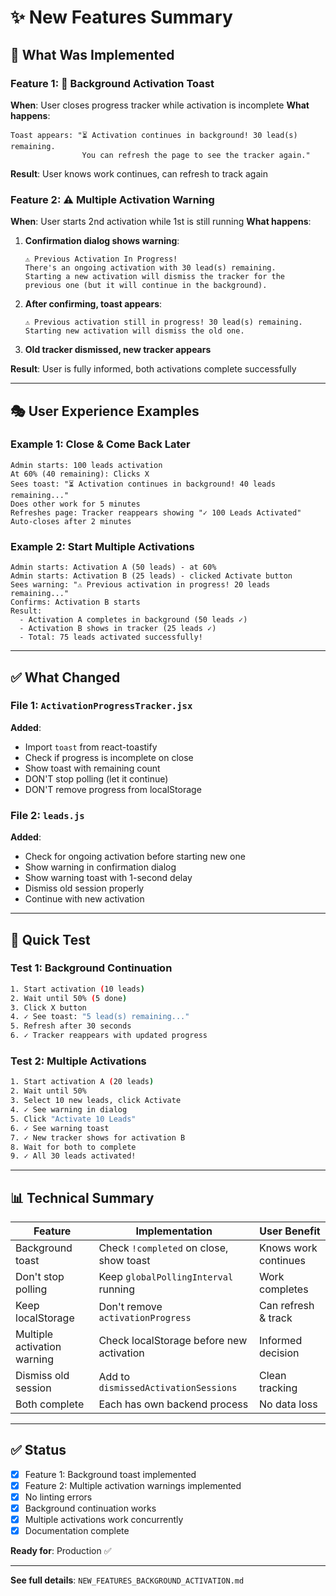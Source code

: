 # ✨ New Features Summary

## 🎯 What Was Implemented

### Feature 1: 🔔 Background Activation Toast
**When**: User closes progress tracker while activation is incomplete
**What happens**:
```
Toast appears: "⏳ Activation continues in background! 30 lead(s) remaining. 
                You can refresh the page to see the tracker again."
```
**Result**: User knows work continues, can refresh to track again

### Feature 2: ⚠️ Multiple Activation Warning
**When**: User starts 2nd activation while 1st is still running
**What happens**:
1. **Confirmation dialog shows warning**:
   ```
   ⚠️ Previous Activation In Progress!
   There's an ongoing activation with 30 lead(s) remaining.
   Starting a new activation will dismiss the tracker for the 
   previous one (but it will continue in the background).
   ```
2. **After confirming, toast appears**:
   ```
   ⚠️ Previous activation still in progress! 30 lead(s) remaining.
   Starting new activation will dismiss the old one.
   ```
3. **Old tracker dismissed, new tracker appears**

**Result**: User is fully informed, both activations complete successfully

---

## 🎭 User Experience Examples

### Example 1: Close & Come Back Later
```
Admin starts: 100 leads activation
At 60% (40 remaining): Clicks X
Sees toast: "⏳ Activation continues in background! 40 leads remaining..."
Does other work for 5 minutes
Refreshes page: Tracker reappears showing "✓ 100 Leads Activated"
Auto-closes after 2 minutes
```

### Example 2: Start Multiple Activations
```
Admin starts: Activation A (50 leads) - at 60%
Admin starts: Activation B (25 leads) - clicked Activate button
Sees warning: "⚠️ Previous activation in progress! 20 leads remaining..."
Confirms: Activation B starts
Result: 
  - Activation A completes in background (50 leads ✓)
  - Activation B shows in tracker (25 leads ✓)
  - Total: 75 leads activated successfully!
```

---

## ✅ What Changed

### File 1: `ActivationProgressTracker.jsx`

**Added**:
- Import `toast` from react-toastify
- Check if progress is incomplete on close
- Show toast with remaining count
- DON'T stop polling (let it continue)
- DON'T remove progress from localStorage

### File 2: `leads.js`

**Added**:
- Check for ongoing activation before starting new one
- Show warning in confirmation dialog
- Show warning toast with 1-second delay
- Dismiss old session properly
- Continue with new activation

---

## 🧪 Quick Test

### Test 1: Background Continuation
```bash
1. Start activation (10 leads)
2. Wait until 50% (5 done)
3. Click X button
4. ✓ See toast: "5 lead(s) remaining..."
5. Refresh after 30 seconds
6. ✓ Tracker reappears with updated progress
```

### Test 2: Multiple Activations
```bash
1. Start activation A (20 leads)
2. Wait until 50%
3. Select 10 new leads, click Activate
4. ✓ See warning in dialog
5. Click "Activate 10 Leads"
6. ✓ See warning toast
7. ✓ New tracker shows for activation B
8. Wait for both to complete
9. ✓ All 30 leads activated!
```

---

## 📊 Technical Summary

| Feature | Implementation | User Benefit |
|---------|---------------|--------------|
| Background toast | Check `!completed` on close, show toast | Knows work continues |
| Don't stop polling | Keep `globalPollingInterval` running | Work completes |
| Keep localStorage | Don't remove `activationProgress` | Can refresh & track |
| Multiple activation warning | Check localStorage before new activation | Informed decision |
| Dismiss old session | Add to `dismissedActivationSessions` | Clean tracking |
| Both complete | Each has own backend process | No data loss |

---

## ✅ Status

- [x] Feature 1: Background toast implemented
- [x] Feature 2: Multiple activation warnings implemented
- [x] No linting errors
- [x] Background continuation works
- [x] Multiple activations work concurrently
- [x] Documentation complete

**Ready for**: Production ✅

---

**See full details**: `NEW_FEATURES_BACKGROUND_ACTIVATION.md`




